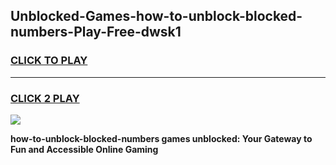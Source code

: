 
## Unblocked-Games-how-to-unblock-blocked-numbers-Play-Free-dwsk1
<h3>
<a href="https://premium76.site?title=how-to-unblock-blocked-numbers&ref=18A1">CLICK TO PLAY</a></h3>
<hr>

<h3>
<a href="https://premium76.site?title=how-to-unblock-blocked-numbers&ref=18A1">CLICK 2 PLAY</a>
  
</h3>

<a href="https://premium76.site?title=how-to-unblock-blocked-numbers&ref=18A1"><img src="https://clearcache.store/games.png"></a>


**how-to-unblock-blocked-numbers games unblocked: Your Gateway to Fun and Accessible Online Gaming**
